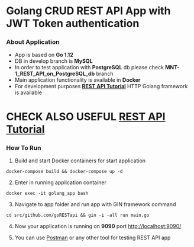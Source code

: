 # Golang CRUD REST API App with JWT Token authentication

### About Application
- App is based on **Go 1.12**
- DB in develop branch is **MySQL**
- In order to test application with **PostgreSQL** db please check **MNT-1_REST_API_on_PostgreSQL_db** branch
- Main application functionality is available in **Docker**
- For development purposes **[REST API Tutorial](https://github.com/gin-gonic/gin)** HTTP Golang framework is available

# CHECK ALSO USEFUL [REST API Tutorial](https://github.com/Maksim1990/Golang_REST_API__JWT_App/blob/develop/API_GUIDE.md)

### How To Run

1) Build and start Docker containers for start application

```
docker-compose build && docker-compose up -d
```

2) Enter in running application container

```
docker exec -it golang_app bash 
```

3) Navigate to app folder and run app with GIN framework command
```
cd src/github.com/goRESTapi && gin -i -all run main.go
```

4) Now your application is running on **9090** port [http://localhost:9090/](http://localhost:9090/)

5) You can use [Postman](https://www.getpostman.com/) or any other tool for testing REST API app
